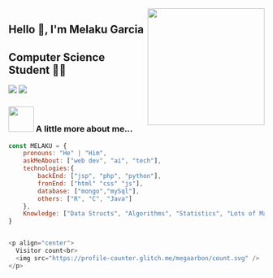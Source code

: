 

<img align='right' src="https://media.giphy.com/media/M9gbBd9nbDrOTu1Mqx/giphy.gif" width="230">

## Hello 🙏, I'm Melaku Garcia 
## Computer Science Student 👨‍💻

[![](https://img.shields.io/badge/LinkedIn-melaku-blue)](https://www.linkedin.com/in/melakugb/?originalSubdomain=es)
[![](https://img.shields.io/badge/Gmail-melakugarciabon@gmail.com-red)](mailto:melakugarciabon@gmail.com)


### <img src="https://media.giphy.com/media/VgCDAzcKvsR6OM0uWg/giphy.gif" width="50"> A little more about me...  

```javascript
const MELAKU = {
    pronouns: "He" | "Him",
    askMeAbout: ["web dev", "ai", "tech"],
    technologies:{
        backEnd: ["jsp", "php", "python"],
        fronEnd: ["html" "css" "js"],
        database: ["mongo","mySql"],
        others: ["R", "C", "Java"]
    },
    Knowledge: ["Data Structs", "Algorithms", "Statistics", "Lots of Math"],
}


<p align="center"> 
  Visitor count<br>
  <img src="https://profile-counter.glitch.me/megaarbon/count.svg" />
</p>
